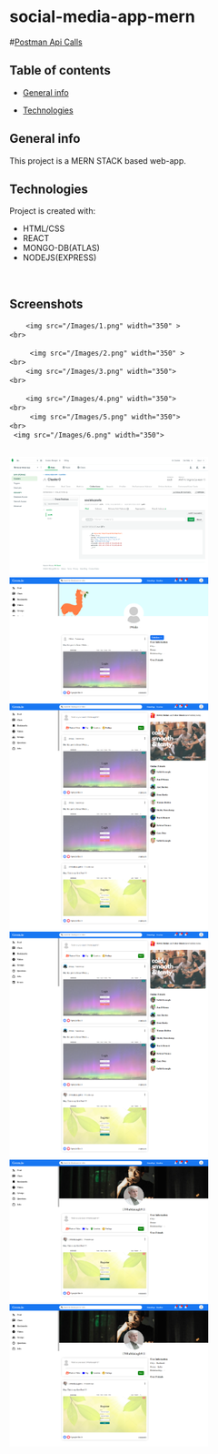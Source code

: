 # social-media-app-mern
#<a href="https://www.getpostman.com/collections/b588edf8ddf1e686ead0">Postman Api Calls </a>
## Table of contents
* [General info](#general-info)

* [Technologies](#technologies)

## General info
This project is a MERN STACK based web-app.

	
## Technologies
Project is created with:
* HTML/CSS
* REACT
* MONGO-DB(ATLAS)
* NODEJS(EXPRESS)


<br>
<h2>Screenshots</h2>
<p align="center">
	
        <img src="/Images/1.png" width="350" >
	<br>
	
         <img src="/Images/2.png" width="350" >
	<br>
        <img src="/Images/3.png" width="350">
	<br>
	
        <img src="/Images/4.png" width="350">
	<br>
         <img src="/Images/5.png" width="350">
	<br>
	 <img src="/Images/6.png" width="350">
<br/>
	<img src="/Images/7.png" width="350">
	<br>
        <img src="/Images/8.png" width="350">
	<br>
        <img src="/Images/9.png" width="350">
	<br>
        <img src="/Images/10.png" width="350">
	<br>
	<img src="/Images/11.png" width="350">
	<br>
	<img src="/Images/12.png" width="350">
	
</p>
